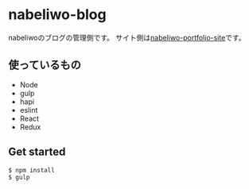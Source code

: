 # nabeliwo-blog
nabeliwoのブログの管理側です。
サイト側は[nabeliwo-portfolio-site](https://github.com/nabeliwo/nabeliwo-portfolio-site)です。

## 使っているもの
- Node
- gulp
- hapi
- eslint
- React
- Redux

## Get started
```
$ npm install
$ gulp
```
